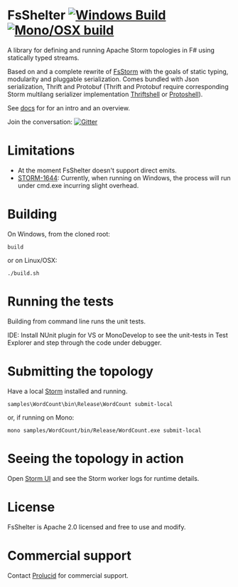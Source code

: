 FsShelter [![Windows Build](https://ci.appveyor.com/api/projects/status/c0oom3oyr8qnrsc8?svg=true)](https://ci.appveyor.com/project/et1975/fsshelter) [![Mono/OSX build](https://travis-ci.org/Prolucid/FsShelter.svg?branch=master)](https://travis-ci.org/Prolucid/FsShelter)
=======

A library for defining and running Apache Storm topologies in F# using statically typed streams.

Based on and a complete rewrite of [FsStorm](https://github.com/FsStorm) with the goals of static typing, modularity and pluggable serialization.
Comes bundled with Json serialization, Thrift and Protobuf (Thrift and Protobuf require corresponding Storm multilang serializer implementation [Thriftshell](https://github.com/prolucid/thriftshell) or [Protoshell](https://github.com/prolucid/protoshell)). 

See [docs][docs] for for an intro and an overview.

Join the conversation: [![Gitter](https://badges.gitter.im/Join%20Chat.svg)](TBD)

# Limitations
* At the moment FsShelter doesn't support direct emits.
* [STORM-1644](https://issues.apache.org/jira/browse/STORM-1644): Currently, when running on Windows, the process will run under cmd.exe incurring slight overhead.

# Building
On Windows, from the cloned root:
```
build
```
or on Linux/OSX:
```
./build.sh
```

# Running the tests
Building from command line runs the unit tests.

IDE: Install NUnit plugin for VS or MonoDevelop to see the unit-tests in Test Explorer and step through the code under debugger.

# Submitting the topology
Have a local [Storm](https://storm.apache.org/downloads.html) installed and running.
```
samples\WordCount\bin\Release\WordCount submit-local
```
or, if running on Mono:
```
mono samples/WordCount/bin/Release/WordCount.exe submit-local
```

# Seeing the topology in action
Open [Storm UI](http://localhost:8080/) and see the Storm worker logs for runtime details.

# License
FsShelter is Apache 2.0 licensed and free to use and modify.

# Commercial support
Contact [Prolucid](http://prolucid.ca) for commercial support.

[docs]:https://prolucid.github.io/FsShelter/
